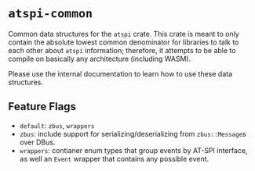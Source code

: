 # `atspi-common`

Common data structures for the `atspi` crate.
This crate is meant to only contain the absolute lowest common denominator for libraries to talk to each other about `atspi` information;
therefore, it attempts to be able to compile on basically any architecture (including WASM).

Please use the internal documentation to learn how to use these data structures.

## Feature Flags

- `default`: `zbus`, `wrappers`
- `zbus`: include support for serializing/deserializing from `zbus::Message`s over DBus.
- `wrappers`: contianer enum types that group events by AT-SPI interface, as well an `Event` wrapper that contains any possible event.
